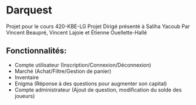 # Darquest
Projet pour le cours 420-KBE-LG Projet Dirigé présenté à Saliha Yacoub 
Par Vincent Beaupré, Vincent Lajoie et Étienne Ouellette-Hallé

## Fonctionnalités:
- Compte utilisateur (Inscription/Connexion/Déconnexion)
- Marché (Achat/Filtre/Gestion de panier)
- Inventaire
- Enigma (Réponse à des questions pour augmenter son capital)
- Compte administrateur (Ajout de question, modification du solde des joueurs)
